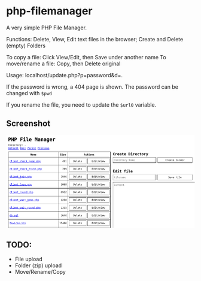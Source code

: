 # php-filemanager

A very simple PHP File Manager.

Functions: Delete, View, Edit text files in the browser; Create and Delete (empty) Folders

To copy a file: Click View/Edit, then Save under another name
To move/rename a file: Copy, then Delete original

Usage: localhost/update.php?p=password&d=.

If the password is wrong, a 404 page is shown.
The password can be changed with `$pwd`

If you rename the file, you need to update the `$url0` variable.

## Screenshot

![Screenshot](scrn.png)

## TODO:
- File upload
- Folder (zip) upload
- Move/Rename/Copy

